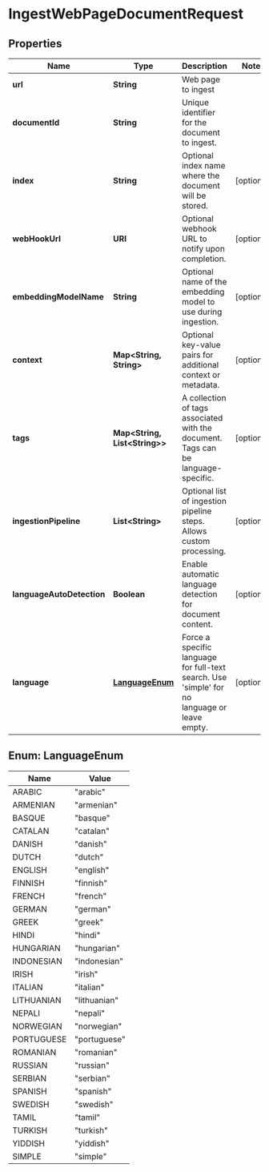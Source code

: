 

# IngestWebPageDocumentRequest


## Properties

| Name | Type | Description | Notes |
|------------ | ------------- | ------------- | -------------|
|**url** | **String** | Web page to ingest |  |
|**documentId** | **String** | Unique identifier for the document to ingest. |  |
|**index** | **String** | Optional index name where the document will be stored. |  [optional] |
|**webHookUrl** | **URI** | Optional webhook URL to notify upon completion. |  [optional] |
|**embeddingModelName** | **String** | Optional name of the embedding model to use during ingestion. |  [optional] |
|**context** | **Map&lt;String, String&gt;** | Optional key-value pairs for additional context or metadata. |  [optional] |
|**tags** | **Map&lt;String, List&lt;String&gt;&gt;** | A collection of tags associated with the document. Tags can be language-specific. |  [optional] |
|**ingestionPipeline** | **List&lt;String&gt;** | Optional list of ingestion pipeline steps. Allows custom processing. |  [optional] |
|**languageAutoDetection** | **Boolean** | Enable automatic language detection for document content. |  [optional] |
|**language** | [**LanguageEnum**](#LanguageEnum) | Force a specific language for full-text search. Use &#39;simple&#39; for no language or leave empty. |  [optional] |



## Enum: LanguageEnum

| Name | Value |
|---- | -----|
| ARABIC | &quot;arabic&quot; |
| ARMENIAN | &quot;armenian&quot; |
| BASQUE | &quot;basque&quot; |
| CATALAN | &quot;catalan&quot; |
| DANISH | &quot;danish&quot; |
| DUTCH | &quot;dutch&quot; |
| ENGLISH | &quot;english&quot; |
| FINNISH | &quot;finnish&quot; |
| FRENCH | &quot;french&quot; |
| GERMAN | &quot;german&quot; |
| GREEK | &quot;greek&quot; |
| HINDI | &quot;hindi&quot; |
| HUNGARIAN | &quot;hungarian&quot; |
| INDONESIAN | &quot;indonesian&quot; |
| IRISH | &quot;irish&quot; |
| ITALIAN | &quot;italian&quot; |
| LITHUANIAN | &quot;lithuanian&quot; |
| NEPALI | &quot;nepali&quot; |
| NORWEGIAN | &quot;norwegian&quot; |
| PORTUGUESE | &quot;portuguese&quot; |
| ROMANIAN | &quot;romanian&quot; |
| RUSSIAN | &quot;russian&quot; |
| SERBIAN | &quot;serbian&quot; |
| SPANISH | &quot;spanish&quot; |
| SWEDISH | &quot;swedish&quot; |
| TAMIL | &quot;tamil&quot; |
| TURKISH | &quot;turkish&quot; |
| YIDDISH | &quot;yiddish&quot; |
| SIMPLE | &quot;simple&quot; |



